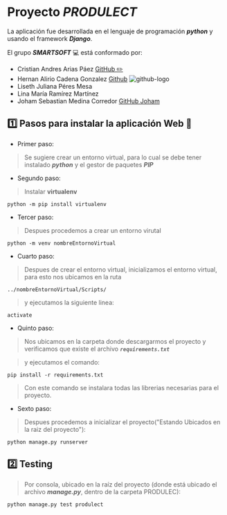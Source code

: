 # Proyecto ***PRODULECT***
La aplicación fue desarrollada en el lenguaje de programación ***python*** y usando el framework ***Django***.

El grupo ***SMARTSOFT***  :computer: está conformado por:

* Cristian Andres Arias Páez [GitHub :pencil2:](https://github.com/AriasPaez/)  
* Hernan Alirio Cadena Gonzalez [Github](https://github.com/hernanChain/) ![github-logo](https://user-images.githubusercontent.com/58449699/74889717-dd630f80-534f-11ea-855c-a117c0a2f547.png)
* Liseth Juliana Péres Mesa
* Lina María Ramírez Martínez
* Joham Sebastian Medina Corredor [GitHub Joham](https://github.com/JohamSMC/)

## :one: Pasos para instalar la aplicación Web :page_facing_up:

* Primer paso:
> Se sugiere crear un entorno virtual, para lo cual se debe tener instalado ***python*** y el gestor de paquetes ***PIP***

* Segundo paso:
> Instalar **virtualenv**

```
python -m pip install virtualenv
```

* Tercer paso:
> Despues procedemos a crear un entorno virutal

```
python -m venv nombreEntornoVirtual
```

* Cuarto paso:
> Despues de crear el entorno virtual, inicializamos el entorno virtual, para esto nos ubicamos
> en la ruta 

 ``../nombreEntornoVirtual/Scripts/``

>y ejecutamos la siguiente linea:

```
activate
```

* Quinto paso:
> Nos ubicamos en la carpeta donde descargarmos el proyecto y verificamos que existe el archivo
***``requirements.txt``***

> y ejecutamos el comando:

```
pip install -r requirements.txt
```

> Con este comando se instalara todas las librerias necesarias para el proyecto.

* Sexto paso:
> Despues procedemos a inicializar el proyecto("Estando Ubicados en la raiz del proyecto"):

```
python manage.py runserver
```

## :two: Testing
> Por consola, ubicado en la raíz del proyecto (donde está ubicado el archivo ***manage.py***, dentro de la carpeta PRODULEC):

```
python manage.py test produlect
```



